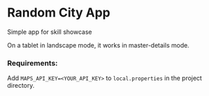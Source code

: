 # Random City App
Simple app for skill showcase

On a tablet in landscape mode, it works in master-details mode.

### Requirements:

Add `MAPS_API_KEY=<YOUR_API_KEY>` to `local.properties` in the project directory.
